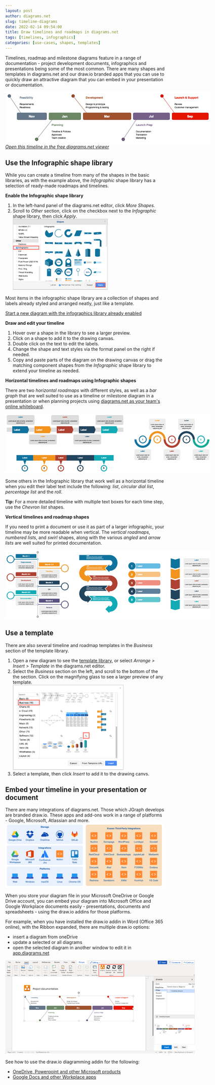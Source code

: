 ```yaml
---
layout: post
author: diagrams.net
slug: timeline-diagrams
date: 2022-02-14 09:54:00
title: Draw timelines and roadmaps in diagrams.net
tags: [timelines, infographics]
categories: [use-cases, shapes, templates]
---
```


Timelines, roadmap and milestone diagrams feature in a range of documentation - project development documents, infographics and presentations being some of the most common. There are many shapes and templates in diagrams.net and our draw.io branded apps that you can use to quickly draw an attractive diagram that you can embed in your presentation or documentation.

[<img src="/assets/img/blog/timeline-example.png" style="width=100%;max-width:650px;height:auto;" alt="Draw timelines, roadmaps and milestone diagrams easily with diagrams.net">](https://viewer.diagrams.net/?tags=%7B%7D&highlight=0000ff&edit=_blank&layers=1&nav=1&title=roadmap-example#R7Vpbd5s4EP41fkwPd%2BxHx052z26z65P0nLaPslGwGoGoEL70169kxFXY4BhTd0%2FzEKyREMN8841GjEbmLNj9QUG0fiIexCND83Yjcz4yDN0eO%2FwiJPtUYoyNVOBT5MlBheAF%2FYBSqElpgjwYVwYyQjBDUVW4ImEIV6wiA5SSbXXYK8HVp0bAl0%2FUCsHLCmCoDPuMPLZOpWPDLeR%2FQuSvsyfrziTtCUA2WE4cr4FHtiWR%2BTAyZ5QQlv4KdjOIhfEyu6T3PR7pzRWjMGRdbpjHmwj%2BmP29tpaEfcHR52%2F%2Fwjs5S8z22QtDj7%2B%2FbIYk5Jd7SpLQg2IanbcIZWvikxDgj4REUvgNMraX6IGEES5aswDLXq4h3X%2FhDe2DbpiZ4KsQZI35rtLal1sLSFEAGaS50JsKaAsNueQRYSz7X0nIpC66Jdq8a0YwoYc3NB3LdcYul8eMkjdY6jF1y7QtOUNJ%2Fnj4y2aWxhEvllpPmOwoKJmFSUJX8AQSkhYMUB%2ByE%2BPM3HU45yDhdqF7fh%2BFGDC0qeoBpPP7%2BbjCP%2FgP6SJnuItUcgNwIp%2Bk%2Bg%2FGnJsClO0aMfgSgcNrb3l4qDoFiKOUsK9oJ5zrPieI9m7MyqgDjPyQN1YcCuE68taMxYYK8%2BvhT3H4ZtA3kDK4Ow27CpO84c4Yy6ggw6LryPa2CDK6NO66HF%2BMKyFrKsj%2BQzYKuKdRWcmexrBxzNYtgJbsXge4FxysKg5jqwEHU1OByGS9A2EpQPwFwlYgvLHrWH0DMbUts4kA1wBC1zoAYQ0JhK0A8QRoGxBTzebT9QyEM9cfNW0YIOx2GPLcbBAYHJUPCW6DwXUcbTztGQbLNOa2OwwMhtuBDs6QOLgKDi8wasPhweac1XrG4d7QtKHoYHVZHwbFYdyQgjmYydevoOF8T0jWcRcfDDPlA3Qt2hWd%2FJcvr%2BfNYlRn0VY5QoUwyxCOPm2ZCR4hiNESYcT2WR83z7I%2BnstSBWvT0HZJP%2BaJI7Eap7Jn%2BD1BFAbcl%2BKSguUh11LnGQIPhTCOWwzT2V7KwBqxq1ytclLSucx9KcpycAxfxayArjJ%2BivRbMBPxrfZUjmJiO9m2bSiT3OgrCzQ7ZONNyYd7LZZPfi2Wp%2BlnO8sXGIQhCv0rUzz7ipTpo6uqfUIBxJxBI%2FHVxAGB8LL0f94Ml7G4LAhGKwRj9bHTKKKEQ9TQ9QmCQFiLQr4rJ%2BEZvPvF6YjBEuJ7sHrzDyrWFOiDrJPaijz%2B2VzN0uGjZD1ChprXNjILiP2Ep7rvHG4gJpFYeto9SXlib1x6bxiaw1j4WAP3NE4pRtg%2BgqpqC0p8CoLgEEAabmUwZqXg8ptsF5PNubV1UdfP4topah32iOBMbza65oYK2z%2BCJFyt%2BRwLKvZNJ9e%2Fpok6L4v9JAjFvHOySkScObKQfaIgjPH7VrnLVH0C9A2yajbxP092r074%2BnfpG1hdm2oOt5sKw%2FSLR3sqnMcDdR17SaKI0PLC3keS%2FAw3CG5V%2BSyJGceKt7UAhMCH5aTiN3fO%2BFZk39xqaSrwXKe8e7oe21JZOFGpzcoaXeux5ULzqFRmzhvnlJlH%2FRV3dVnVaa3uWs0e1rm6K29dEHQIanl1peaak7rLpYrJ22pel%2BtxgSOqVS3VM69TOK5Wxro44U0XjvVaSj6xG4KMocaYqxWOdfu8GKMNFGPyolkpJmhuJSq86%2FBJzb%2FkBr3faOF0jBb2VaKFrh9xsaGChVryGyhY5GC2lGBvPVjcyqES3R0oNhQMdyYVhn%2FQTPNdLK9ilteTzw5DRbGy6mowq4z2GTfGHeOGe2HcuMwpmiqYg9AbVqvRR0vKkt7OZfTuYbU3Jx12FIMSejI4oV27ksj3RGhnLtPCswldnAJpOHIC%2BiV0dnS4ldDOzyS00VT%2FGITQuc1bzurcDKHzw%2BDXz955szhbnqZmxQl98%2BE%2F)
<br />[_Open this timeline in the free diagrams.net viewer_](https://viewer.diagrams.net/?tags=%7B%7D&highlight=0000ff&edit=_blank&layers=1&nav=1&title=roadmap-example#R7Vpbd5s4EP41fkwPd%2BxHx052z26z65P0nLaPslGwGoGoEL70169kxFXY4BhTd0%2FzEKyREMN8841GjEbmLNj9QUG0fiIexCND83Yjcz4yDN0eO%2FwiJPtUYoyNVOBT5MlBheAF%2FYBSqElpgjwYVwYyQjBDUVW4ImEIV6wiA5SSbXXYK8HVp0bAl0%2FUCsHLCmCoDPuMPLZOpWPDLeR%2FQuSvsyfrziTtCUA2WE4cr4FHtiWR%2BTAyZ5QQlv4KdjOIhfEyu6T3PR7pzRWjMGRdbpjHmwj%2BmP29tpaEfcHR52%2F%2Fwjs5S8z22QtDj7%2B%2FbIYk5Jd7SpLQg2IanbcIZWvikxDgj4REUvgNMraX6IGEES5aswDLXq4h3X%2FhDe2DbpiZ4KsQZI35rtLal1sLSFEAGaS50JsKaAsNueQRYSz7X0nIpC66Jdq8a0YwoYc3NB3LdcYul8eMkjdY6jF1y7QtOUNJ%2Fnj4y2aWxhEvllpPmOwoKJmFSUJX8AQSkhYMUB%2ByE%2BPM3HU45yDhdqF7fh%2BFGDC0qeoBpPP7%2BbjCP%2FgP6SJnuItUcgNwIp%2Bk%2Bg%2FGnJsClO0aMfgSgcNrb3l4qDoFiKOUsK9oJ5zrPieI9m7MyqgDjPyQN1YcCuE68taMxYYK8%2BvhT3H4ZtA3kDK4Ow27CpO84c4Yy6ggw6LryPa2CDK6NO66HF%2BMKyFrKsj%2BQzYKuKdRWcmexrBxzNYtgJbsXge4FxysKg5jqwEHU1OByGS9A2EpQPwFwlYgvLHrWH0DMbUts4kA1wBC1zoAYQ0JhK0A8QRoGxBTzebT9QyEM9cfNW0YIOx2GPLcbBAYHJUPCW6DwXUcbTztGQbLNOa2OwwMhtuBDs6QOLgKDi8wasPhweac1XrG4d7QtKHoYHVZHwbFYdyQgjmYydevoOF8T0jWcRcfDDPlA3Qt2hWd%2FJcvr%2BfNYlRn0VY5QoUwyxCOPm2ZCR4hiNESYcT2WR83z7I%2BnstSBWvT0HZJP%2BaJI7Eap7Jn%2BD1BFAbcl%2BKSguUh11LnGQIPhTCOWwzT2V7KwBqxq1ytclLSucx9KcpycAxfxayArjJ%2BivRbMBPxrfZUjmJiO9m2bSiT3OgrCzQ7ZONNyYd7LZZPfi2Wp%2BlnO8sXGIQhCv0rUzz7ipTpo6uqfUIBxJxBI%2FHVxAGB8LL0f94Ml7G4LAhGKwRj9bHTKKKEQ9TQ9QmCQFiLQr4rJ%2BEZvPvF6YjBEuJ7sHrzDyrWFOiDrJPaijz%2B2VzN0uGjZD1ChprXNjILiP2Ep7rvHG4gJpFYeto9SXlib1x6bxiaw1j4WAP3NE4pRtg%2BgqpqC0p8CoLgEEAabmUwZqXg8ptsF5PNubV1UdfP4topah32iOBMbza65oYK2z%2BCJFyt%2BRwLKvZNJ9e%2Fpok6L4v9JAjFvHOySkScObKQfaIgjPH7VrnLVH0C9A2yajbxP092r074%2BnfpG1hdm2oOt5sKw%2FSLR3sqnMcDdR17SaKI0PLC3keS%2FAw3CG5V%2BSyJGceKt7UAhMCH5aTiN3fO%2BFZk39xqaSrwXKe8e7oe21JZOFGpzcoaXeux5ULzqFRmzhvnlJlH%2FRV3dVnVaa3uWs0e1rm6K29dEHQIanl1peaak7rLpYrJ22pel%2BtxgSOqVS3VM69TOK5Wxro44U0XjvVaSj6xG4KMocaYqxWOdfu8GKMNFGPyolkpJmhuJSq86%2FBJzb%2FkBr3faOF0jBb2VaKFrh9xsaGChVryGyhY5GC2lGBvPVjcyqES3R0oNhQMdyYVhn%2FQTPNdLK9ilteTzw5DRbGy6mowq4z2GTfGHeOGe2HcuMwpmiqYg9AbVqvRR0vKkt7OZfTuYbU3Jx12FIMSejI4oV27ksj3RGhnLtPCswldnAJpOHIC%2BiV0dnS4ldDOzyS00VT%2FGITQuc1bzurcDKHzw%2BDXz955szhbnqZmxQl98%2BE%2F)

## Use the Infographic shape library

While you can create a timeline from many of the shapes in the basic libraries, as with the example above, the _Infographic_ shape library has a selection of ready-made roadmaps and timelines.

**Enable the Infographic shape library**

1. In the left-hand panel of the diagrams.net editor, click _More Shapes_.
2. Scroll to _Other_ section, click on the checkbox next to the _Infographic_ shape library, then click _Apply_.
<br /><img src="/assets/img/blog/shape-library-infographic.png" style="width=100%;max-width:300px;height:auto;" alt="Enable the Infographic shape library to use the timeline and roadmap shapes">

Most items in the infographic shape library are a collection of shapes and labels already styled and arranged neatly, just like a template.

[Start a new diagram with the infographics library already enabled](https://app.diagrams.net/?libs=infographic;basic)

**Draw and edit your timeline**
1. Hover over a shape in the library to see a larger preview. 
2. Click on a shape to add it to the drawing canvas.
3. Double click on the text to edit the labels.
4. Change the shape and text styles via the format panel on the right if needed.
5. Copy and paste parts of the diagram on the drawing canvas or drag the matching component shapes from the _Infographic_ shape library to extend your timeline as needed. 

**Horizontal timelines and roadmaps using Infographic shapes**

There are two _horizontal roadmaps_ with different styles, as well as a _bar graph_ that are well suited to use as a timeline or milestone diagram in a presentation or when planning projects using [diagrams.net as your team's online whiteboard](/blog/sketch-online-whiteboard.html). 

<img src="/assets/img/blog/timeline-infographic-shapes-horizontal.png" style="width=100%;max-width:650px;height:auto;" alt="Use the horizontal roadmap shapes from the Infographic shape library in diagrams.net">

Some others in the Infographic library that work well as a horizontal timeline when you edit their label text include the following: _list_, _circular dial list_, _percentage list_ and the _roll_.

**Tip:** For a more detailed timeline with multiple text boxes for each time step, use the _Chevron list_ shapes.

**Vertical timelines and roadmap shapes**

If you need to print a document or use it as part of a larger infographic, your timeline may be more readable when vertical. The _vertical roadmaps_, _numbered lists_, and _swirl_ shapes, along with the various _angled_ and _arrow lists_ are well suited for printed documentation.

<img src="/assets/img/blog/timeline-infographic-shapes-vertical.png" style="width=100%;max-width:650px;height:auto;" alt="Use the vertical roadmap shapes from the Infographic shape library in diagrams.net">

## Use a template

There are also several timeline and roadmap templates in the _Business_ section of the template library. 

1. Open a new diagram to see the [template library](/blog/template-diagrams.html), or select _Arrange > Insert > Template_ in the diagrams.net editor.
2. Select the _Business_ section on the left, and scroll to the bottom of the the section. Click on the magnifying glass to see a larger preview of any template. 
<br /><img src="/assets/img/blog/timeline-templates-preview.png" style="width=100%;max-width:350px;;height:auto;" alt="diagrams.net provides you with a variety of timeline templates in the Business category - click on the magnifying glass on any template to see a larger preview">
3. Select a template, then click _Insert_ to add it to the drawing canvs. 

## Embed your timeline in your presentation or document

There are many integrations of diagrams.net. Those which JGraph develops are branded draw.io. These apps and add-ons work in a range of platforms - Google, Microsoft, Atlassian and more.
<br /><img src="/assets/img/blog/integrations.png" style="width=100%;max-width:500px;;height:auto;" alt="There is a large ecosystem of diagrams.net and draw.io apps for diagramming in whichever platform or app you are using for documentation">

When you store your diagram file in your Microsoft OneDrive or Google Drive account, you can embed your diagram into Microsoft Office and Google Workplace documents easily - presentations, documents and spreadsheets - using the draw.io addins for those platforms. 

For example, when you have installed the draw.io addin in Word (Office 365 online), with the Ribbon expanded, there are multiple draw.io options: 
* insert a diagram from oneDrive
* update a selected or all diagrams 
* open the selected diagram in another window to edit it in [app.diagrams.net](/https://app.diagrams.net)

<img src="/assets/img/blog/word-embed-example-timeline.png" style="width=100%;max-width:600px;;height:auto;" alt="Embed your diagrams easily in your presentations and documents, no matter which office application you are using - there are addins for both Microsoft and Google">

See how to use the draw.io diagramming addin for the following: 
* [OneDrive, Powerpoint and other Microsoft products](/blog/office-diagrams.html)
* [Google Docs and other Workplace apps](/blog/diagrams-google-docs)